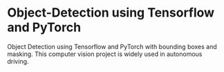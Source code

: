 # Object-Detection using Tensorflow and PyTorch
Object Detection using Tensorflow and PyTorch with bounding boxes and masking. This computer vision project is widely used in autonomous driving.
